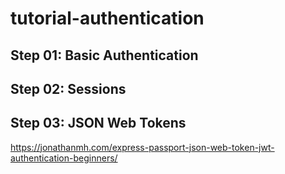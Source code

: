# tutorial-authentication
## Step 01: Basic Authentication
## Step 02: Sessions
## Step 03: JSON Web Tokens
https://jonathanmh.com/express-passport-json-web-token-jwt-authentication-beginners/